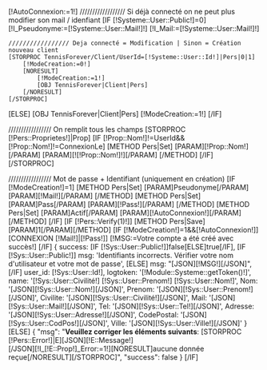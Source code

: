 [!AutoConnexion:=1!]
////////////////// Si déjà connecté on ne peut plus modifier son mail / idenfiant
[IF [!Systeme::User::Public!]=0]
    [!I_Pseudonyme:=[!Systeme::User::Mail!]!]
    [!I_Mail:=[!Systeme::User::Mail!]!]

    ///////////////// Deja connecté = Modification | Sinon = Création nouveau client
    [STORPROC TennisForever/Client/UserId=[!Systeme::User::Id!]|Pers|0|1]
        [!ModeCreation:=0!]
        [NORESULT]
            [!ModeCreation:=1!]
            [OBJ TennisForever|Client|Pers]
        [/NORESULT]
    [/STORPROC]
[ELSE]
    [OBJ TennisForever|Client|Pers]
    [!ModeCreation:=1!]
[/IF]

///////////////// On remplit tous les champs
[STORPROC [!Pers::Proprietes!]|Prop]
[IF [!Prop::Nom!]!=UserId&&[!Prop::Nom!]!=ConnexionLe]
    [METHOD Pers|Set]
        [PARAM][!Prop::Nom!][/PARAM]
        [PARAM][![!Prop::Nom!]!][/PARAM]
    [/METHOD]
[/IF]
[/STORPROC]

///////////////// Mot de passe + Identifiant (uniquement en création)
[IF [!ModeCreation!]=1]
    [METHOD Pers|Set]
        [PARAM]Pseudonyme[/PARAM]
        [PARAM][!Mail!][/PARAM]
    [/METHOD]
    [METHOD Pers|Set]
        [PARAM]Pass[/PARAM]
        [PARAM][!Pass!][/PARAM]
    [/METHOD]
    [METHOD Pers|Set]
        [PARAM]Actif[/PARAM]
        [PARAM][!AutoConnexion!][/PARAM]
    [/METHOD]
[/IF]
[IF [!Pers::Verify(1)!]]
    [METHOD Pers|Save][PARAM]1[/PARAM][/METHOD]
    [IF [!ModeCreation!]=1&&[!AutoConnexion!]]
        [CONNEXION [!Mail!]|[!Pass!]]
        [!MSG:=Votre compte a été créé avec succès!]
    [/IF]
    {
        success: [IF [!Sys::User::Public!]]false[ELSE]true[/IF],
        [IF [!Sys::User::Public!]]
            msg: 'Identifiants incorrects. Vérifier votre nom d\'utilisateur et votre mot de passe',
        [ELSE]
            msg: "[JSON][!MSG!][/JSON]",
        [/IF]
        user_id: [!Sys::User::Id!],
        logtoken: '[!Module::Systeme::getToken()!]',
        name: '[!Sys::User::Civilité!] [!Sys::User::Prenom!] [!Sys::User::Nom!]',
        Nom: '[JSON][!Sys::User::Nom!][/JSON]',
        Prenom: '[JSON][!Sys::User::Prenom!][/JSON]',
        Civilite: '[JSON][!Sys::User::Civilité!][/JSON]',
        Mail: '[JSON][!Sys::User::Mail!][/JSON]',
        Tel: '[JSON][!Sys::User::Tel!][/JSON]',
        Adresse: '[JSON][!Sys::User::Adresse!][/JSON]',
        CodePostal: '[JSON][!Sys::User::CodPos!][/JSON]',
        Ville: '[JSON][!Sys::User::Ville!][/JSON]'
    }
[ELSE]
{
    "msg": "<b>Veuillez corriger les éléments suivants</b>: [STORPROC [!Pers::Error!]|E][JSON][!E::Message!]<br />[/JSON][!I_[!E::Prop!]_Error:=1!][NORESULT]aucune donnée reçue[/NORESULT][/STORPROC]",
    "success": false
}
[/IF]
